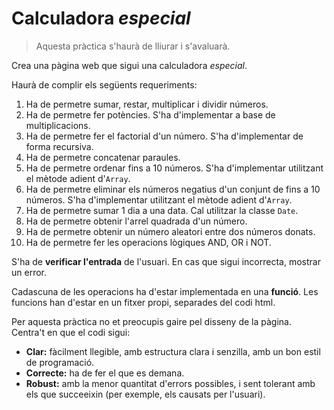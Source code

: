 Calculadora *especial*
====================

> Aquesta pràctica s'haurà de lliurar i s'avaluarà.

Crea una pàgina web que sigui una calculadora *especial*.

Haurà de complir els següents requeriments:
1. Ha de permetre sumar, restar, multiplicar i dividir números.
2. Ha de permetre fer potències. S'ha d'implementar a base de multiplicacions.
3. Ha de permetre fer el factorial d'un número. S'ha d'implementar de forma recursiva.
4. Ha de permetre concatenar paraules.
5. Ha de permetre ordenar fins a 10 números. S'ha d'implementar utilitzant el mètode adient d'`Array`.
6. Ha de permetre eliminar els números negatius d'un conjunt de fins a 10 números. S'ha d'implementar utilitzant el mètode adient d'`Array`.
7. Ha de permetre sumar 1 dia a una data. Cal utilitzar la classe `Date`.
8. Ha de permetre obtenir l'arrel quadrada d'un número.
9. Ha de permetre obtenir un número aleatori entre dos números donats.
10. Ha de permetre fer les operacions lògiques AND, OR i NOT.

S'ha de **verificar l'entrada** de l'usuari. En cas que sigui incorrecta, mostrar un error.

Cadascuna de les operacions ha d'estar implementada en una **funció**. Les funcions han d'estar en un fitxer propi, separades del codi html.

Per aquesta pràctica no et preocupis gaire pel disseny de la pàgina. Centra't en que el codi sigui:
* **Clar:** fàcilment llegible, amb estructura clara i senzilla, amb un bon estil de programació.
* **Correcte:** ha de fer el que es demana.
* **Robust:** amb la menor quantitat d'errors possibles, i sent tolerant amb els que succeeixin (per exemple, els causats per l'usuari).
